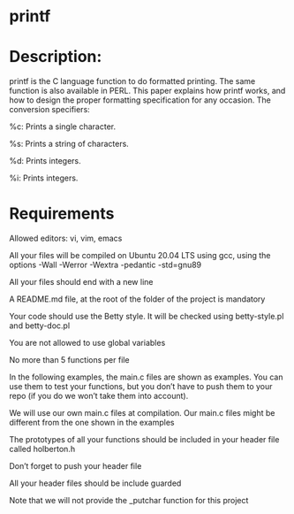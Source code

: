 # printf

# Description:

printf is the C language function to do formatted printing. The same function is also available in PERL. This paper
explains how printf works, and how to design the proper formatting specification for any occasion.
The conversion specifiers:

%c: Prints a single character.

%s: Prints a string of characters.

%d: Prints integers.

%i: Prints integers.

# Requirements

Allowed editors: vi, vim, emacs

All your files will be compiled on Ubuntu 20.04 LTS using gcc, using the options -Wall -Werror -Wextra -pedantic
-std=gnu89

All your files should end with a new line

A README.md file, at the root of the folder of the project is mandatory

Your code should use the Betty style. It will be checked using betty-style.pl and betty-doc.pl

You are not allowed to use global variables

No more than 5 functions per file

In the following examples, the main.c files are shown as examples. You can use them to test your functions, but you
don’t have to push them to your repo (if you do we won’t take them into account). 

We will use our own main.c files at compilation. Our main.c files might be different from the one shown in the examples

The prototypes of all your functions should be included in your header file called holberton.h

Don’t forget to push your header file

All your header files should be include guarded

Note that we will not provide the _putchar function for this project

